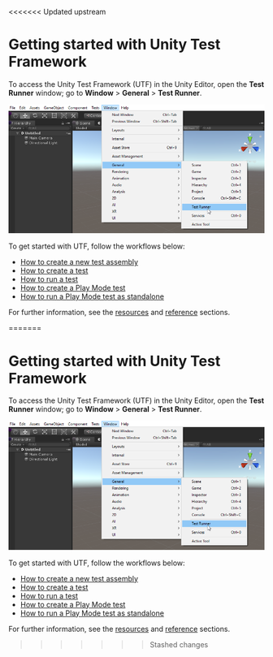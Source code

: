 <<<<<<< Updated upstream
# Getting started with Unity Test Framework

To access the Unity Test Framework (UTF) in the Unity Editor, open the **Test Runner** window; go to **Window** > **General** > **Test Runner**.

![Unity Test Runner window](./images/test-runner-window.png)

To get started with UTF, follow the workflows below:

* [How to create a new test assembly](./workflow-create-test-assembly.md)
* [How to create a test](./workflow-create-test.md)
* [How to run a test](./workflow-run-test.md)
* [How to create a Play Mode test](./workflow-create-playmode-test.md)
* [How to run a Play Mode test as standalone](./workflow-run-playmode-test-standalone.md)



For further information, see the [resources](./resources.md) and [reference](./manual.md#reference) sections.

=======
# Getting started with Unity Test Framework

To access the Unity Test Framework (UTF) in the Unity Editor, open the **Test Runner** window; go to **Window** > **General** > **Test Runner**.

![Unity Test Runner window](./images/test-runner-window.png)

To get started with UTF, follow the workflows below:

* [How to create a new test assembly](./workflow-create-test-assembly.md)
* [How to create a test](./workflow-create-test.md)
* [How to run a test](./workflow-run-test.md)
* [How to create a Play Mode test](./workflow-create-playmode-test.md)
* [How to run a Play Mode test as standalone](./workflow-run-playmode-test-standalone.md)



For further information, see the [resources](./resources.md) and [reference](./manual.md#reference) sections.

>>>>>>> Stashed changes
